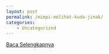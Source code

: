 ```yaml
---
layout: post
permalink: /mimpi-melihat-kuda-jinak/
categories:
    - Uncategorized
---
```


[Baca Selengkapnya](/10)